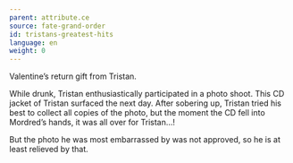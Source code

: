 ```yaml
---
parent: attribute.ce
source: fate-grand-order
id: tristans-greatest-hits
language: en
weight: 0
---
```


Valentine’s return gift from Tristan.

While drunk, Tristan enthusiastically participated in a photo shoot. This CD jacket of Tristan surfaced the next day.
After sobering up, Tristan tried his best to collect all copies of the photo, but the moment the CD fell into Mordred’s hands, it was all over for Tristan…!

But the photo he was most embarrassed by was not approved, so he is at least relieved by that.
